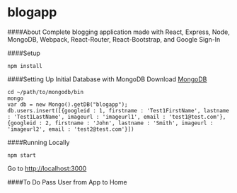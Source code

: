 blogapp
=======

####About
Complete blogging application made with React, Express, Node, MongoDB, Webpack, React-Router, React-Bootstrap, and Google Sign-In

####Setup
```
npm install
```

####Setting Up Initial Database with MongoDB
Download [MongoDB](https://www.mongodb.com/download-center#community)
```
cd ~/path/to/mongodb/bin
mongo
var db = new Mongo().getDB("blogapp");
db.users.insert([{googleid : 1, firstname : 'Test1FirstName', lastname : 'Test1LastName', imageurl : 'imageurl1', email : 'test1@test.com'}, {googleid : 2, firstname : 'John', lastname : 'Smith', imageurl : 'imageurl2', email : 'test2@test.com'}])
```

####Running Locally
```
npm start
```
Go to [http://localhost:3000](http://localhost:3000)

####To Do
Pass User from App to Home

